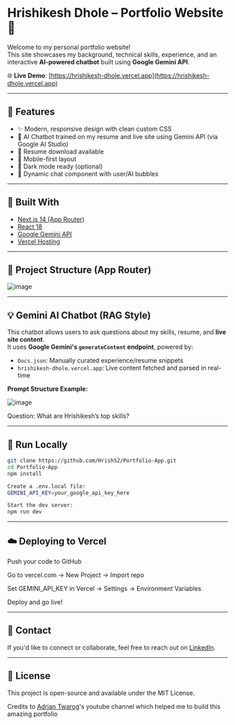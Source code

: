 # Hrishikesh Dhole – Portfolio Website 💼

Welcome to my personal portfolio website!  
This site showcases my background, technical skills, experience, and an interactive **AI-powered chatbot** built using **Google Gemini API**.

🌐 **Live Demo**: [https://hrishikesh-dhole.vercel.app](https://hrishikesh-dhole.vercel.app)

---

## 🚀 Features

- ✨ Modern, responsive design with clean custom CSS
- 🧠 AI Chatbot trained on my resume and live site using Gemini API (via Google AI Studio)
- 📄 Resume download available
- 📱 Mobile-first layout
- 🌙 Dark mode ready (optional)
- 💬 Dynamic chat component with user/AI bubbles

---

## 💪 Built With

- [Next.js 14 (App Router)](https://nextjs.org/)
- [React 18](https://reactjs.org/)
- [Google Gemini API](https://makersuite.google.com/app)
- [Vercel Hosting](https://vercel.com)

---

## 📂 Project Structure (App Router)

![image](https://github.com/user-attachments/assets/b3304908-2f42-47fa-ab75-41b08c0692f2)

---

## 💡 Gemini AI Chatbot (RAG Style)

This chatbot allows users to ask questions about my skills, resume, and **live site content**.  
It uses **Google Gemini's `generateContent` endpoint**, powered by:

- `Docs.json`: Manually curated experience/resume snippets
- `hrishikesh-dhole.vercel.app`: Live content fetched and parsed in real-time

**Prompt Structure Example:**

![image](https://github.com/user-attachments/assets/1aabeca3-db6e-428f-be76-5241b38cdb0a)

Question: What are Hrishikesh’s top skills?

---

## 🔮 Run Locally

```bash
git clone https://github.com/Hrish52/Portfolio-App.git
cd Portfolio-App
npm install

Create a .env.local file:
GEMINI_API_KEY=your_google_api_key_here

Start the dev server:
npm run dev
```

---
## ☁️ Deploying to Vercel
Push your code to GitHub

Go to vercel.com → New Project → Import repo

Set GEMINI_API_KEY in Vercel → Settings → Environment Variables

Deploy and go live!

---
## 📩 Contact
If you'd like to connect or collaborate, feel free to reach out on [LinkedIn](https://www.linkedin.com/in/hrishikesh-dhole-43b150159/).

---
## 📄 License
This project is open-source and available under the MIT License.

Credits to [Adrian Twarog](https://www.linkedin.com/in/adrian-twarog/)'s youtube channel which helped me to build this amazing portfolio
